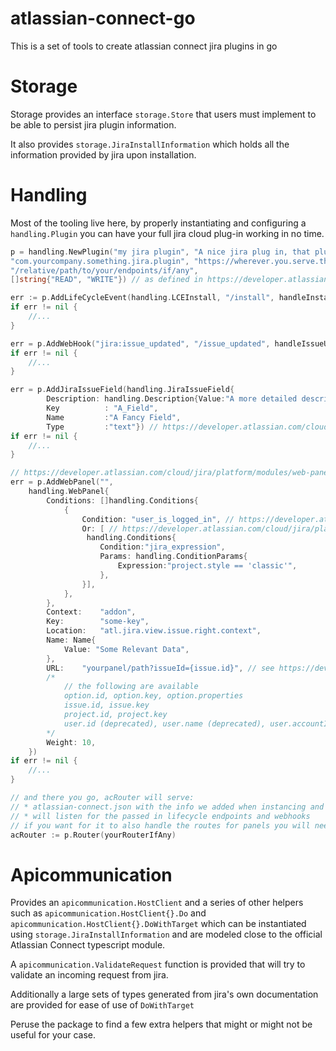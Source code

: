 # atlassian-connect-go

This is a set of tools to create atlassian connect jira plugins in go

# Storage

Storage provides an interface `storage.Store` that users must implement to be able to persist jira plugin information.

It also provides `storage.JiraInstallInformation` which holds all the information provided by jira upon installation.

# Handling

Most of the tooling live here, by properly instantiating and configuring a `handling.Plugin` you can have your
full jira cloud plug-in working in no time.

```go
p = handling.NewPlugin("my jira plugin", "A nice jira plug in, that plugs the ins of jira cloud",
"com.yourcompany.something.jira.plugin", "https://wherever.you.serve.this", 
"/relative/path/to/your/endpoints/if/any",
[]string{"READ", "WRITE"}) // as defined in https://developer.atlassian.com/cloud/jira/platform/scopes/

err := p.AddLifeCycleEvent(handling.LCEInstall, "/install", handleInstallFunc)
if err != nil {
    //...
}

err = p.AddWebHook("jira:issue_updated", "/issue_updated", handleIssueUpdated)
if err != nil {
    //...
}

err = p.AddJiraIssueField(handling.JiraIssueField{
        Description: handling.Description{Value:"A more detailed description"},
	    Key          : "A_Field",
	    Name         :"A Fancy Field",
	    Type         :"text"}) // https://developer.atlassian.com/cloud/jira/platform/modules/issue-field/
if err != nil {
    //...
}

// https://developer.atlassian.com/cloud/jira/platform/modules/web-panel/
err = p.AddWebPanel("",
    handling.WebPanel{
		Conditions: []handling.Conditions{
            {
                Condition: "user_is_logged_in", // https://developer.atlassian.com/cloud/jira/platform/modules/single-condition/
                Or: [ // https://developer.atlassian.com/cloud/jira/platform/modules/composite-condition/
                 handling.Conditions{
                    Condition:"jira_expression",
                    Params: handling.ConditionParams{
                        Expression:"project.style == 'classic'",
                    },
                }],
            },
        },
		Context:    "addon",
		Key:        "some-key",
		Location:   "atl.jira.view.issue.right.context",
		Name: Name{
			Value: "Some Relevant Data",
		},
        URL:    "yourpanel/path?issueId={issue.id}", // see https://developer.atlassian.com/cloud/jira/platform/context-parameters/
        /*
            // the following are available
            option.id, option.key, option.properties
            issue.id, issue.key
            project.id, project.key
            user.id (deprecated), user.name (deprecated), user.accountId
        */
		Weight: 10,
	})
if err != nil {
    //...
}

// and there you go, acRouter will serve:
// * atlassian-connect.json with the info we added when instancing and all the extra config
// * will listen for the passed in lifecycle endpoints and webhooks
// if you want for it to also handle the routes for panels you will need to add the paths yourself
acRouter := p.Router(yourRouterIfAny)

```

# Apicommunication

Provides an `apicommunication.HostClient` and a series of other helpers such as `apicommunication.HostClient{}.Do`
and `apicommunication.HostClient{}.DoWithTarget` which can be instantiated using `storage.JiraInstallInformation` 
and are modeled close to the official Atlassian Connect typescript module.

A `apicommunication.ValidateRequest` function is provided that will try to validate an incoming request from jira.

Additionally a large sets of types generated from jira's own documentation are provided for ease of use of `DoWithTarget`

Peruse the package to find a few extra helpers that might or might not be useful for your case.